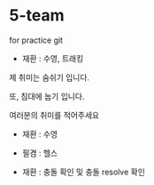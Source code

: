 # 5-team
for practice git

 - 재환 : 수영, 트래킹

제 취미는 숨쉬기 입니다.

또, 침대에 눕기 입니다.


여러분의 취미를 적어주세요

- 재환 : 수영
- 필겸 : 헬스


- 재환 : 충돌 확인 및 충돌 resolve 확인